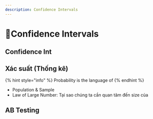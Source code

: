 ```yaml
---
description: Confidence Intervals
---
```


# Confidence Intervals

## Confidence Int

## Xác suất \(Thống kê\)

{% hint style="info" %}
Probability is the language of 
{% endhint %}

* Population & Sample
* Law of Large Number: Tại sao chúng ta cần quan tâm đến size của 

## AB Testing





